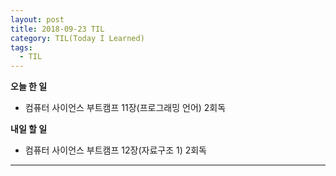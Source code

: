```yaml
---
layout: post
title: 2018-09-23 TIL
category: TIL(Today I Learned)
tags:
  - TIL
---
```




**오늘 한 일**

- 컴퓨터 사이언스 부트캠프 11장(프로그래밍 언어) 2회독 



**내일 할 일**

- 컴퓨터 사이언스 부트캠프 12장(자료구조 1) 2회독



---

